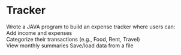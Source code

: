 # Tracker
Wrote a JAVA program to build an expense tracker where users can:  
Add income and expenses  
Categorize their transactions (e.g., Food, Rent, Travel)  
View monthly summaries  Save/load data from a file
